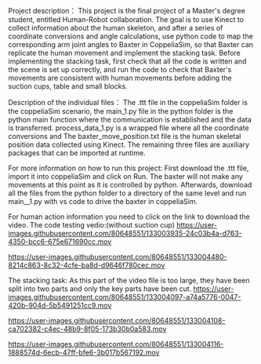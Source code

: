 Project description：
This project is the final project of a Master's degree student, entitled Human-Robot collaboration. The goal is to use Kinect to collect information about the human skeleton, and after a series of coordinate conversions and angle calculations, use python code to map the corresponding arm joint angles to Baxter in CoppeliaSim, so that Baxter can replicate the human movement and implement the stacking task. Before implementing the stacking task, first check that all the code is written and the scene is set up correctly, and run the code to check that Baxter's movements are consistent with human movements before adding the suction cups, table and small blocks.

Description of the individual files：
The .ttt file in the coppeliaSim folder is the coppeliaSim scenario, the main_1.py file in the python folder is the python main function where the communication is established and the data is transferred. process_data_1.py is a wrapped file where all the coordinate conversions and The baxter_move_position.txt file is the human skeletal position data collected using Kinect. The remaining three files are auxiliary packages that can be imported at runtime.

For more information on how to run this project:
First download the .ttt file, import it into coppeliaSim and click on Run. The baxter will not make any movements at this point as it is controlled by python. Afterwards, download all the files from the python folder to a directory of the same level and run main__1.py with vs code to drive the baxter in coppeliaSim.

For human action information you need to click on the link to download the video.
The code testing vedio:(without suction cup)
https://user-images.githubusercontent.com/80648551/133003935-24c03b4a-d763-4350-bcc6-675e671690cc.mov

https://user-images.githubusercontent.com/80648551/133004480-8214c863-8c32-4cfe-ba8d-d9646f780cec.mov

The stacking task:
As this part of the video file is too large, they have been split into two parts and only the key parts have been cut.
https://user-images.githubusercontent.com/80648551/133004097-a74a5776-0047-420b-904d-5b5491251cc9.mov


https://user-images.githubusercontent.com/80648551/133004108-ca702382-c4ec-48b9-8f05-173b30b0a583.mov


https://user-images.githubusercontent.com/80648551/133004116-1888574d-6ecb-47ff-bfe6-3b017b567192.mov
